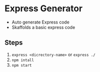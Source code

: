 # Express Generator

- Auto generate Express code
- Skaffolds a basic express code

## Steps

1. `express <dicrectory-name>` or `express ./`
2. `npm intall`
3. `npm start`
